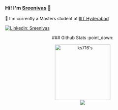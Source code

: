 ###  Hi! I'm [Sreenivas](https://github.com/ks716) 👋 

:bust_in_silhouette: I'm currently a Masters student at [IIIT Hyderabad](https://www.iiit.ac.in) 


[![Linkedin: Sreenivas](https://img.shields.io/badge/Linkedin-Sreenivas-blue?style=flat-square&logo=Linkedin&logoColor=white&link=https://www.linkedin.com/in/kanaparthy-sreenivas-544944111/)](https://www.linkedin.com/in/kanaparthy-sreenivas-544944111/)

<center>
### Github Stats :point_down:
</center>

<p align="center">
<a href="https://github.com/ks716">
  <img align="center" height="180em" src="https://github-readme-stats.vercel.app/api?username=ks716&show_icons=true&theme=gotham&include_all_commits=true&count_private=true" alt=ks716's stats />
  <br>
  <img align="center" src="https://github-readme-stats.vercel.app/api/top-langs/?username=ks716&theme=gotham&count_private=true"/>
</a>
</p>
<!-- 
### Wakatime Week Stats :alarm_clock:

<p align="center">
  <a href="https://github.com/ks716">
    <img height="180em" src="https://github-readme-stats.vercel.app/api/wakatime?username=ks716&theme=gotham"/>
</a>
</p>
 -->
